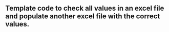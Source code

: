 ## Template code to check all values in an excel file and populate another excel file with the correct values.
